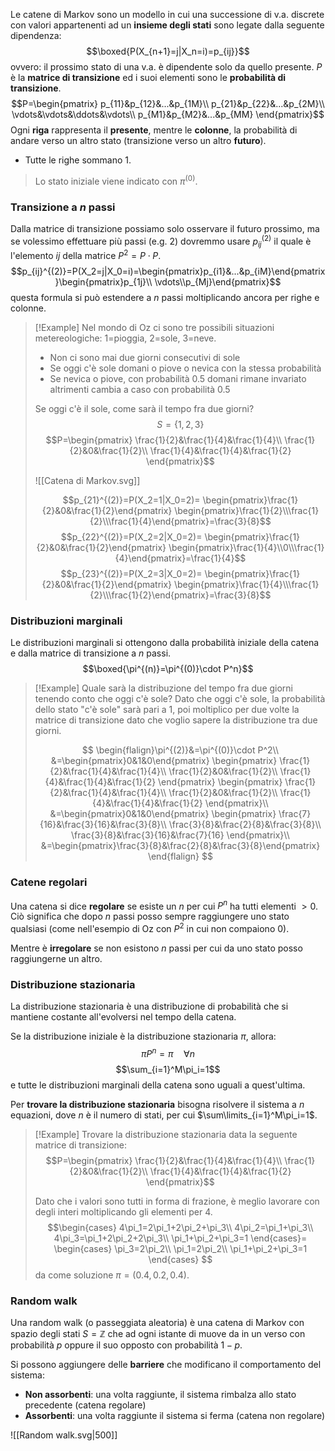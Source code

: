 Le catene di Markov sono un modello in cui una successione di v.a. discrete con valori appartenenti ad un **insieme degli stati** sono legate dalla seguente dipendenza:
$$\boxed{P(X_{n+1}=j|X_n=i)=p_{ij}}$$
ovvero: il prossimo stato di una v.a. è dipendente solo da quello presente.
$P$ è la **matrice di transizione** ed i suoi elementi sono le **probabilità di transizione**.
$$P=\begin{pmatrix}
p_{11}&p_{12}&...&p_{1M}\\
p_{21}&p_{22}&...&p_{2M}\\
\vdots&\vdots&\ddots&\vdots\\
p_{M1}&p_{M2}&...&p_{MM}
\end{pmatrix}$$
Ogni **riga** rappresenta il **presente**, mentre le **colonne**, la probabilità di andare verso un altro stato (transizione verso un altro **futuro**).
- Tutte le righe sommano $1$.
>Lo stato iniziale viene indicato con $\pi^{(0)}$.

### Transizione a $n$ passi
Dalla matrice di transizione possiamo solo osservare il futuro prossimo, ma se volessimo effettuare più passi (e.g. 2) dovremmo usare $p_{ij}^{(2)}$ il quale è l'elemento $ij$ della matrice $P^2=P\cdot P$.
$$p_{ij}^{(2)}=P(X_2=j|X_0=i)=\begin{pmatrix}p_{i1}&...&p_{iM}\end{pmatrix}\begin{pmatrix}p_{1j}\\ \vdots\\p_{Mj}\end{pmatrix}$$
questa formula si può estendere a $n$ passi moltiplicando ancora per righe e colonne.

>[!Example]
>Nel mondo di Oz ci sono tre possibili situazioni metereologiche:
>$1$=pioggia, $2$=sole, $3$=neve.
>- Non ci sono mai due giorni consecutivi di sole
>- Se oggi c'è sole domani o piove o nevica con la stessa probabilità
>- Se nevica o piove, con probabilità $0.5$ domani rimane invariato altrimenti cambia a caso con probabilità $0.5$
>
>Se oggi c'è il sole, come sarà il tempo fra due giorni?
>$$S=\{1,2,3\}$$
>$$P=\begin{pmatrix}
>\frac{1}{2}&\frac{1}{4}&\frac{1}{4}\\
>\frac{1}{2}&0&\frac{1}{2}\\
>\frac{1}{4}&\frac{1}{4}&\frac{1}{2}
>\end{pmatrix}$$
>
>![[Catena di Markov.svg]]
>
>$$p_{21}^{(2)}=P(X_2=1|X_0=2)=
>\begin{pmatrix}\frac{1}{2}&0&\frac{1}{2}\end{pmatrix}
>\begin{pmatrix}\frac{1}{2}\\\frac{1}{2}\\\frac{1}{4}\end{pmatrix}=\frac{3}{8}$$
>$$p_{22}^{(2)}=P(X_2=2|X_0=2)=
>\begin{pmatrix}\frac{1}{2}&0&\frac{1}{2}\end{pmatrix}
>\begin{pmatrix}\frac{1}{4}\\0\\\frac{1}{4}\end{pmatrix}=\frac{1}{4}$$
>$$p_{23}^{(2)}=P(X_2=3|X_0=2)=
>\begin{pmatrix}\frac{1}{2}&0&\frac{1}{2}\end{pmatrix}
>\begin{pmatrix}\frac{1}{4}\\\frac{1}{2}\\\frac{1}{2}\end{pmatrix}=\frac{3}{8}$$

### Distribuzioni marginali
Le distribuzioni marginali si ottengono dalla probabilità iniziale della catena e dalla matrice di transizione a $n$ passi.
$$\boxed{\pi^{(n)}=\pi^{(0)}\cdot P^n}$$
>[!Example]
>Quale sarà la distribuzione del tempo fra due giorni tenendo conto che oggi c'è sole?
>Dato che oggi c'è sole, la probabilità dello stato "c'è sole" sarà pari a $1$, poi moltiplico per due volte la matrice di transizione dato che voglio sapere la distribuzione tra due giorni.
>
>$$
>\begin{flalign}\pi^{(2)}&=\pi^{(0)}\cdot P^2\\
>	&=\begin{pmatrix}0&1&0\end{pmatrix}
>	\begin{pmatrix}
>		\frac{1}{2}&\frac{1}{4}&\frac{1}{4}\\
>		\frac{1}{2}&0&\frac{1}{2}\\
>		\frac{1}{4}&\frac{1}{4}&\frac{1}{2}
>	\end{pmatrix}
>	\begin{pmatrix}
>		\frac{1}{2}&\frac{1}{4}&\frac{1}{4}\\
>		\frac{1}{2}&0&\frac{1}{2}\\
>		\frac{1}{4}&\frac{1}{4}&\frac{1}{2}
>	\end{pmatrix}\\
>	&=\begin{pmatrix}0&1&0\end{pmatrix}
>	\begin{pmatrix}
>		\frac{7}{16}&\frac{3}{16}&\frac{3}{8}\\
>		\frac{3}{8}&\frac{2}{8}&\frac{3}{8}\\
>		\frac{3}{8}&\frac{3}{16}&\frac{7}{16}
>	\end{pmatrix}\\
>	&=\begin{pmatrix}\frac{3}{8}&\frac{2}{8}&\frac{3}{8}\end{pmatrix}
>\end{flalign}
>$$

### Catene regolari
Una catena si dice **regolare** se esiste un $n$ per cui $P^n$ ha tutti elementi $>0$.
Ciò significa che dopo $n$ passi posso sempre raggiungere uno stato qualsiasi
(come nell'esempio di Oz con $P^2$ in cui non compaiono $0$).

Mentre è **irregolare** se non esistono $n$ passi per cui da uno stato posso raggiungerne un altro.

### Distribuzione stazionaria
La distribuzione stazionaria è una distribuzione di probabilità che si mantiene costante all'evolversi nel tempo della catena.

Se la distribuzione iniziale è la distribuzione stazionaria $\pi$, allora:
$$\pi P^n=\pi\quad\forall n$$
$$\sum_{i=1}^M\pi_i=1$$
e tutte le distribuzioni marginali della catena sono uguali a quest'ultima.

Per **trovare la distribuzione stazionaria** bisogna risolvere il sistema a $n$ equazioni, dove $n$ è il numero di stati, per cui $\sum\limits_{i=1}^M\pi_i=1$.
>[!Example]
>Trovare la distribuzione stazionaria data la seguente matrice di transizione:
>$$P=\begin{pmatrix}
>\frac{1}{2}&\frac{1}{4}&\frac{1}{4}\\
>\frac{1}{2}&0&\frac{1}{2}\\
>\frac{1}{4}&\frac{1}{4}&\frac{1}{2}
>\end{pmatrix}$$
>
>Dato che i valori sono tutti in forma di frazione, è meglio lavorare con degli interi moltiplicando gli elementi per $4$.
>$$\begin{cases}
>4\pi_1=2\pi_1+2\pi_2+\pi_3\\
>4\pi_2=\pi_1+\pi_3\\
>4\pi_3=\pi_1+2\pi_2+2\pi_3\\
>\pi_1+\pi_2+\pi_3=1
>\end{cases}=
>\begin{cases}
>\pi_3=2\pi_2\\
>\pi_1=2\pi_2\\
>\pi_1+\pi_2+\pi_3=1
>\end{cases}
>$$
>da come soluzione $\pi=(0.4,0.2,0.4)$.

### Random walk
Una random walk (o passeggiata aleatoria) è una catena di Markov con spazio degli stati $S=\mathbb{Z}$ che ad ogni istante di muove da in un verso con probabilità $p$ oppure il suo opposto con probabilità $1-p$.

Si possono aggiungere delle **barriere** che modificano il comportamento del sistema:
- **Non assorbenti**: una volta raggiunte, il sistema rimbalza allo stato precedente (catena regolare)
- **Assorbenti**: una volta raggiunte il sistema si ferma (catena non regolare)

![[Random walk.svg|500]]
